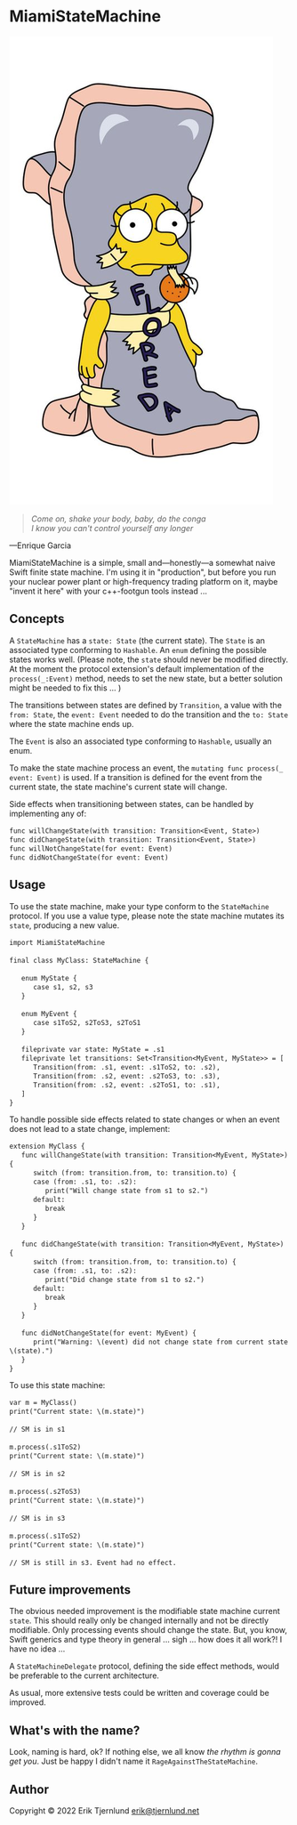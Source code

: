 # MiamiStateMachine
![Floreda](images/lisa_simpson_floreda.jpg)
> *Come on, shake your body, baby, do the conga<br/>
> I know you can't control yourself any longer*
> 
—Enrique Garcia

MiamiStateMachine is a simple, small and—honestly—a somewhat naive Swift finite state machine.
I'm using it in "production", but before you run your nuclear power plant or high-frequency 
trading platform on it, maybe "invent it here" with your c++-footgun tools instead ... 

## Concepts

A `StateMachine` has a `state: State` (the current state). The `State` is an associated type
conforming to `Hashable`. An `enum` defining the possible states works well. (Please note,
the `state` should never be modified directly. At the moment the protocol extension's default
implementation of the `process(_:Event)` method, needs to set the new state, but a better
solution might be needed to fix this ... ) 

The transitions between states are defined by `Transition`, a value with the `from: State`, the
`event: Event` needed to do the transition and the `to: State` where the state machine ends up.

The `Event` is also an associated type conforming to `Hashable`, usually an enum.

To make the state machine process an event, the `mutating func process(_ event: Event)` is used.
If a transition is defined for the event from the current state, the state machine's 
current state will change.

Side effects when transitioning between states, can be handled by implementing any of:
```
func willChangeState(with transition: Transition<Event, State>)
func didChangeState(with transition: Transition<Event, State>)
func willNotChangeState(for event: Event)
func didNotChangeState(for event: Event)
```

## Usage

To use the state machine, make your type conform to the `StateMachine` protocol.
If you use a value type, please note the state machine mutates its `state`, producing a new value.

```
import MiamiStateMachine 
   
final class MyClass: StateMachine {

   enum MyState { 
      case s1, s2, s3
   }
    
   enum MyEvent {
      case s1ToS2, s2ToS3, s2ToS1     
   }

   fileprivate var state: MyState = .s1
   fileprivate let transitions: Set<Transition<MyEvent, MyState>> = [
      Transition(from: .s1, event: .s1ToS2, to: .s2),
      Transition(from: .s2, event: .s2ToS3, to: .s3),
      Transition(from: .s2, event: .s2ToS1, to: .s1),
   ]
}
```

To handle possible side effects related to state changes or when an event does not lead 
to a state change, implement:

```
extension MyClass {
   func willChangeState(with transition: Transition<MyEvent, MyState>) {
      switch (from: transition.from, to: transition.to) {
      case (from: .s1, to: .s2):
         print("Will change state from s1 to s2.")
      default:
         break
      }
   }
   
   func didChangeState(with transition: Transition<MyEvent, MyState>) {
      switch (from: transition.from, to: transition.to) {
      case (from: .s1, to: .s2):
         print("Did change state from s1 to s2.")
      default:
         break
      }
   }
    
   func didNotChangeState(for event: MyEvent) {
      print("Warning: \(event) did not change state from current state \(state).")
   }
}
``` 

To use this state machine:

```
var m = MyClass()
print("Current state: \(m.state)")

// SM is in s1

m.process(.s1ToS2)
print("Current state: \(m.state)")

// SM is in s2

m.process(.s2ToS3)
print("Current state: \(m.state)")

// SM is in s3

m.process(.s1ToS2)
print("Current state: \(m.state)")

// SM is still in s3. Event had no effect.
```

## Future improvements

The obvious needed improvement is the modifiable state machine current `state`. This 
should really only be changed internally and not be directly modifiable. Only processing
events should change the state. But, you know, Swift generics and type theory in 
general ... sigh ... how does it all work?! I have no idea ...

A `StateMachineDelegate` protocol, defining the side effect methods, would be preferable to
the current architecture.

As usual, more extensive tests could be written and coverage could be improved.

## What's with the name?

Look, naming is hard, ok? If nothing else, we all know *the rhythm is gonna get you*. 
Just be happy I didn't name it `RageAgainstTheStateMachine`.

## Author
Copyright &copy; 2022 Erik Tjernlund <erik@tjernlund.net>
